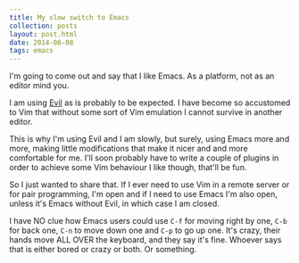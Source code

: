 ```yaml
---
title: My slow switch to Emacs
collection: posts
layout: post.html
date: 2014-06-08
tags: emacs
---
```


I'm going to come out and say that I like Emacs.  As a platform, not as an
editor mind you.

I am using [Evil][evil] as is probably to be expected.  I have become so
accustomed to Vim that without some sort of Vim emulation I cannot survive in
another editor.

[evil]: http://www.emacswiki.org/emacs/Evil

This is why I'm using Evil and I am slowly, but surely, using Emacs more and
more, making little modifications that make it nicer and and more comfortable
for me.  I'll soon probably have to write a couple of plugins in order to
achieve some Vim behaviour I like though, that'll be fun.

So I just wanted to share that. If I ever need to use Vim in a remote server or
for pair programming, I'm open and if I need to use Emacs I'm also open, unless
it's Emacs without Evil, in which case I am closed.

I have NO clue how Emacs users could use `C-f` for moving right by one, `C-b`
for back one, `C-n` to move down one and `C-p` to go up one.  It's crazy, their
hands move ALL OVER the keyboard, and they say it's fine.  Whoever says that is
either bored or crazy or both.  Or something.
